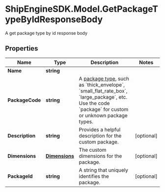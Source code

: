 # ShipEngineSDK.Model.GetPackageTypeByIdResponseBody
A get package type by id response body

## Properties

Name | Type | Description | Notes
------------ | ------------- | ------------- | -------------
**Name** | **string** |  | 
**PackageCode** | **string** | A [package type](https://www.shipengine.com/docs/reference/list-carrier-packages/), such as &#x60;thick_envelope&#x60;, &#x60;small_flat_rate_box&#x60;, &#x60;large_package&#x60;, etc.  Use the code &#x60;package&#x60; for custom or unknown package types.  | 
**Description** | **string** | Provides a helpful description for the custom package. | [optional] 
**Dimensions** | [**Dimensions**](Dimensions.md) | The custom dimensions for the package. | [optional] 
**PackageId** | **string** | A string that uniquely identifies the package. | [optional] 

